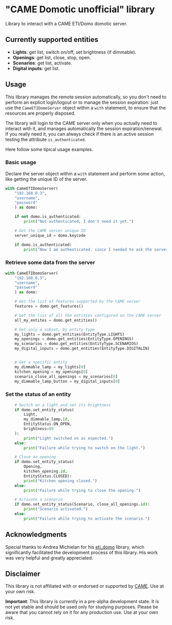 <!-- 
Copyright 2024 - GitHub user: fredericks1982

Licensed under the Apache License, Version 2.0 (the "License");
you may not use this file except in compliance with the License.
You may obtain a copy of the License at

    http://www.apache.org/licenses/LICENSE-2.0

Unless required by applicable law or agreed to in writing, software
distributed under the License is distributed on an "AS IS" BASIS,
WITHOUT WARRANTIES OR CONDITIONS OF ANY KIND, either express or implied.
See the License for the specific language governing permissions and
limitations under the License. 
-->

# "CAME Domotic unofficial" library

Library to interact with a CAME ETI/Domo domotic server.

## Currently supported entities

- **Lights**: get list, switch on/off, set brightness (if dimmable).
- **Openings**: get list, close, stop, open.
- **Scenarios**: get list, activate.
- **Digital inputs**: get list.

## Usage

This library manages the remote session automatically, so you don't need to perform an explicit login/logout or to manage the session expiration: just use the `CameETIDomoServer` object within a `with` statement, to ensure that the resources are properly disposed.

The library will login to the CAME server only when you actually need to interact with it, and manages automatically the session expiration/renewal. If you really need it, you can always check if there is an active session testing the attribute `is_authenticated`.

Here follow some tipical usage examples.

### Basic usage

Declare the server object within a `with` statement and perform some action, like getting the unique ID of the server.

```python
with CameETIDomoServer(
    "192.168.0.3", 
    "username", 
    "password"
    ) as domo:

    if not domo.is_authenticated:
        print("Not authenticated, I don't need it yet.")

    # Get the CAME server unique ID
    server_unique_id = domo.keycode

    if domo.is_authenticated:
        print("Now I am authenticated, since I needed to ask the server some info.")
```

### Retrieve some data from the server

```python
with CameETIDomoServer(
    "192.168.0.3", 
    "username", 
    "password"
    ) as domo:

    # Get the list of features supported by the CAME server
    features = domo.get_features()

    # Get the list of all the entities configured on the CAME server
    all_my_entites = domo.get_entities()

    # Get only a subset, by entity type
    my_lights = domo.get_entities(EntityType.LIGHTS)
    my_openings = domo.get_entities(EntityType.OPENINGS)
    my_scenarios = domo.get_entities(EntityType.SCENARIOS)
    my_digital_inputs = domo.get_entities(EntityType.DIGITALIN)


    # Get a specific entity
    my_dimmable_lamp = my_lights[0]
    kitchen_opening = my_openings[0]
    scenario_close_all_openings = my_scenarios[0]
    my_dimmable_lamp_button = my_digital_inputs[0]
```

### Set the status of an entity

```python
    # Switch on a light and set its brightness
    if domo.set_entity_status(
        Light, 
        my_dimmable_lamp.id, 
        EntityStatus.ON_OPEN, 
        brightness=80
    ):
        print("Light switched on as expected.")
    else:
        print("Failure while trying to switch on the light.")

    # Close an opening
    if domo.set_entity_status(
        Opening, 
        kitchen_opening.id, 
        EntityStatus.CLOSED):
        print("Kitchen opening closed.")
    else:
        print("Failure while trying to close the opening.")

    # Activate a scenario
    if domo.set_entity_status(Scenario, close_all_openings.id):
        print("Scenario activated.")
    else:
        print("Failure while trying to activate the scenario.")
```

## Acknowledgments

Special thanks to Andrea Michielan for his [eti_domo](https://github.com/andrea-michielan/eti_domo)
library, which significantly facilitated the development process
of this library. His work was very helpful and greatly appreciated.

## Disclaimer

This library is not affiliated with or endorsed or supported
by [CAME](https://www.came.com/). Use at your own risk.

**Important**: This library is currently in a pre-alpha development state.
It is not yet stable and should be used only for studying purposes.
Please be aware that you cannot rely on it for any production use.
Use at your own risk.
